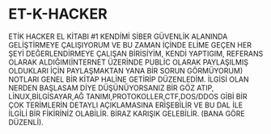# ET-K-HACKER
ETİK HACKER EL KİTABI #1 KENDİMİ SİBER GÜVENLİK ALANINDA GELİŞTİRMEYE ÇALIŞIYORUM VE BU ZAMAN İÇİNDE ELİME GEÇEN HER ŞEYİ DEĞERLENDİRMEYE ÇALIŞAN BİRİSİYİM, KENDİ YAPTIGIM, REFERANS OLARAK ALDIĞIM(İNTERNET ÜZERİNDE PUBLİC OLARAK PAYLAŞILMIŞ OLDUKLARI İÇİN PAYLAŞMAKTAN YANA BİR SORUN GÖRMÜYORUM) NOTLARI GENEL BİR KİTAP HALİNE GETİRİP DÜZENLEDİM. İLGİSİ OLAN NERDEN BAŞLASAM DİYE DÜŞÜNÜYORSANIZ BİR GÖZ ATIP, LİNUX,BİLGİSAYAR,AĞ TANIMI,PROTOKOLLER,CTF,DOS/DDOS GİBİ BİR ÇOK TERİMLERİN DETAYLI AÇIKLAMASINA ERİŞEBİLİR VE BU DAL İLE İLGİLİ BİR FİKİRİNİZ OLABİLİR. BİRAZ KARIŞIK GELEBİLİR. (BANA GÖRE DÜZENLİ).

